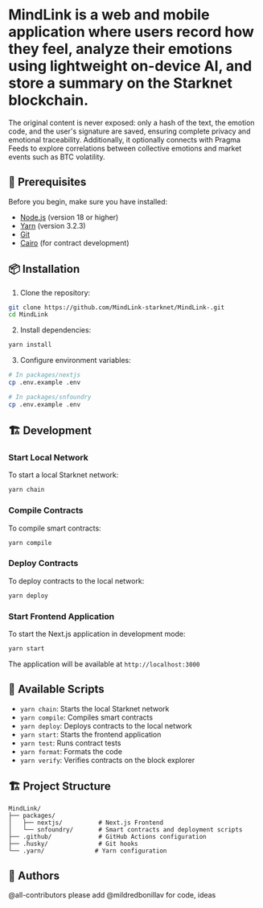 
# MindLink is a web and mobile application where users record how they feel, analyze their emotions using lightweight on-device AI, and store a summary on the Starknet blockchain.
The original content is never exposed: only a hash of the text, the emotion code, and the user's signature are saved, ensuring complete privacy and emotional traceability.
Additionally, it optionally connects with Pragma Feeds to explore correlations between collective emotions and market events such as BTC volatility.

## 🚀 Prerequisites

Before you begin, make sure you have installed:

- [Node.js](https://nodejs.org/) (version 18 or higher)
- [Yarn](https://yarnpkg.com/) (version 3.2.3)
- [Git](https://git-scm.com/)
- [Cairo](https://www.cairo-lang.org/docs/quickstart.html) (for contract development)

## 📦 Installation

1. Clone the repository:
```bash
git clone https://github.com/MindLink-starknet/MindLink-.git
cd MindLink
```

2. Install dependencies:
```bash
yarn install
```

3. Configure environment variables:
```bash
# In packages/nextjs
cp .env.example .env

# In packages/snfoundry
cp .env.example .env
```

## 🏗️ Development

### Start Local Network

To start a local Starknet network:

```bash
yarn chain
```

### Compile Contracts

To compile smart contracts:

```bash
yarn compile
```

### Deploy Contracts

To deploy contracts to the local network:

```bash
yarn deploy
```

### Start Frontend Application

To start the Next.js application in development mode:

```bash
yarn start
```

The application will be available at `http://localhost:3000`

## 📝 Available Scripts

- `yarn chain`: Starts the local Starknet network
- `yarn compile`: Compiles smart contracts
- `yarn deploy`: Deploys contracts to the local network
- `yarn start`: Starts the frontend application
- `yarn test`: Runs contract tests
- `yarn format`: Formats the code
- `yarn verify`: Verifies contracts on the block explorer

## 🏗️ Project Structure

```
MindLink/
├── packages/
│   ├── nextjs/          # Next.js Frontend
│   └── snfoundry/       # Smart contracts and deployment scripts
├── .github/             # GitHub Actions configuration
├── .husky/              # Git hooks
└── .yarn/              # Yarn configuration
```

## 👥 Authors

@all-contributors please add @mildredbonillav for code, ideas
